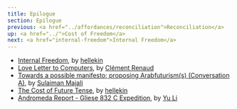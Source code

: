 ```yaml
---
title: Epilogue
section: Epilogue
previous: <a href="../affordances/reconciliation">Reconciliation</a>
up: <a href="../">Cost of Freedom</a>
next: <a href="internal-freedom">Internal Freedom</a>
---
```


- [Internal Freedom][0], by [hellekin][1]
- [Love Letter to Computers][2], by [Clément Renaud][3]
- [Towards a possible manifesto; proposing Arabfuturism(s) (Conversation A)][4], by [Sulaiman Majali][5]
- [The Cost of Future Tense][6], by [hellekin][7]
- [Andromeda Report - Gliese 832 C Expedition][8], by [Yu Li][9]


[0]: internal-freedom
[1]: /authors/hellekin

[2]: love-letter-to-computers
[3]: /authors/clement-renaud

[4]: arabfuturisms-conversation-a
[5]: /authors/sulaiman-majali

[6]: the-cost-of-future-tense
[7]: /authors/hellekin

[8]: andromeda-report-gliese-832-c-expedition
[9]: /authors/yu-li
